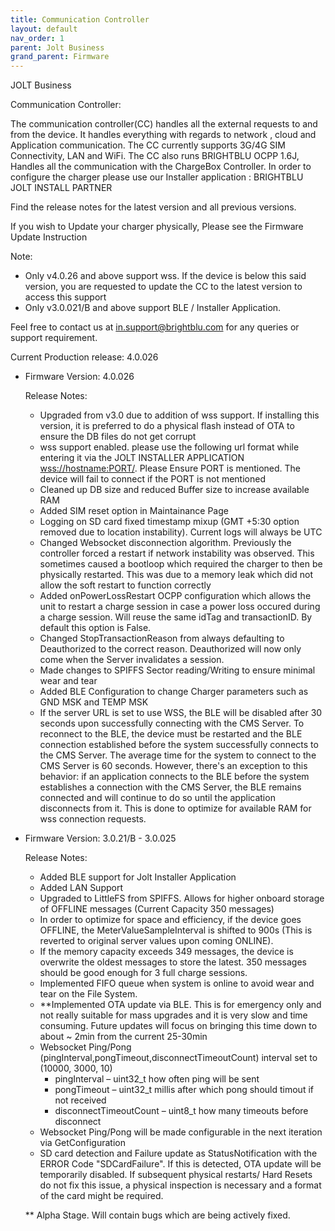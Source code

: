 ```yaml
---
title: Communication Controller
layout: default
nav_order: 1
parent: Jolt Business
grand_parent: Firmware
---
```


JOLT Business

Communication Controller:

The communication controller(CC) handles all the external requests to and from the device. It handles everything with regards to network , cloud and Application communication. The CC currently supports 3G/4G SIM Connectivity, LAN and WiFi. The CC also runs BRIGHTBLU OCPP 1.6J, Handles all the communication with the ChargeBox Controller. In order to configure the charger please use our Installer application : BRIGHTBLU JOLT INSTALL PARTNER

Find the release notes for the latest version and all previous versions.

If you wish to Update your charger physically, Please see the Firmware Update Instruction

Note:
* Only v4.0.26 and above support wss. If the device is below this said version, you are requested to update the CC to the latest version to access this support
* Only v3.0.021/B and above support BLE / Installer Application.


Feel free to contact us at in.support@brightblu.com for any queries or support requirement.


Current Production release: 4.0.026

* Firmware Version: 4.0.026

    Release Notes:
    - Upgraded from v3.0 due to addition of wss support. If installing this version, it is preferred to do a physical flash instead of OTA to ensure the DB files do not get corrupt
    - wss support enabled. please use the following url format while entering it via the JOLT INSTALLER APPLICATION
        <wss://hostname:PORT/>. Please Ensure PORT is mentioned. The device will fail to connect if the PORT is not mentioned
    - Cleaned up DB size and reduced Buffer size to increase available RAM
    - Added SIM reset option in Maintainance Page
    - Logging on SD card fixed timestamp mixup (GMT +5:30 option removed due to location instability). Current logs will always be UTC
    - Changed Websocket disconnection algorithm. Previously the controller forced a restart if network instability was observed. This sometimes caused a bootloop which required the charger to then be physically restarted. This was due to a memory leak which did not allow the soft restart to function correctly
    - Added onPowerLossRestart OCPP configuration which allows the unit to restart a charge session in case a power loss occured during a charge session. Will reuse the same idTag and transactionID. By default this option is False.
    - Changed StopTransactionReason from always defaulting to Deauthorized to the correct reason. Deauthorized will now only come when the Server invalidates a session.
    - Made changes to SPIFFS Sector reading/Writing to ensure minimal wear and tear
    - Added BLE Configuration to change Charger parameters such as GND MSK and TEMP MSK
    - If the server URL is set to use WSS, the BLE will be disabled after 30 seconds upon successfully connecting with the CMS Server. To reconnect to the BLE, the device must be restarted and the BLE connection established before the system successfully connects to the CMS Server. The average time for the system to connect to the CMS Server is 60 seconds. However, there's an exception to this behavior: if an application connects to the BLE before the system establishes a connection with the CMS Server, the BLE remains connected and will continue to do so until the application disconnects from it. This is done to optimize for available RAM for wss connection requests.


* Firmware Version: 3.0.21/B - 3.0.025

    Release Notes:
    - Added BLE support for Jolt Installer Application
    - Added LAN Support
    - Upgraded to LittleFS from SPIFFS. Allows for higher onboard storage of OFFLINE messages (Current Capacity 350 messages)
    - In order to optimize for space and efficiency, if the device goes OFFLINE, the MeterValueSampleInterval is shifted to 900s (This is reverted to original server values upon coming ONLINE).
    - If the memory capacity exceeds 349 messages, the device is overwrite the oldest messages to store the latest. 350 messages should be good enough for 3 full charge sessions.
    - Implemented FIFO queue when system is online to avoid wear and tear on the File System.
    - **Implemented OTA update via BLE. This is for emergency only and not really suitable for mass upgrades and it is very slow and time consuming. Future updates will focus on bringing this time down to about ~ 2min from the current 25-30min
    - Websocket Ping/Pong (pingInterval,pongTimeout,disconnectTimeoutCount) interval set to (10000, 3000, 10)
        * pingInterval – uint32_t how often ping will be sent
        * pongTimeout – uint32_t millis after which pong should timout if not received
        * disconnectTimeoutCount – uint8_t how many timeouts before disconnect
    - Websocket Ping/Pong will be made configurable in the next iteration via GetConfiguration
    - SD card detection and Failure update as StatusNotification with the ERROR Code "SDCardFailure". If this is detected, OTA update will be temporarily disabled. If subsequent physical restarts/ Hard Resets do not fix this issue, a physical inspection is necessary and a format of the card might be required.


    ** Alpha Stage. Will contain bugs which are being actively fixed.
